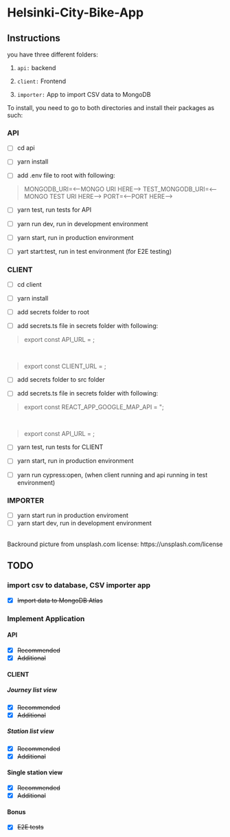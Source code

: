 # Helsinki-City-Bike-App

## Instructions

you have three different folders:

1. `api:` backend

2. `client:` Frontend

3. `importer:` App to import CSV data to MongoDB

To install, you need to go to both directories and install their packages as such:

### API

- [ ] cd api

- [ ] yarn install

- [ ] add .env file to root with following:

> MONGODB_URI=<--MONGO URI HERE-->
> TEST_MONGODB_URI=<--MONGO TEST URI HERE-->
> PORT=<--PORT HERE-->

- [ ] yarn test, run tests for API

- [ ] yarn run dev, run in development environment

- [ ] yarn start, run in production environment

- [ ] yart start:test, run in test environment (for E2E testing)

### CLIENT

- [ ] cd client

- [ ] yarn install

- [ ] add secrets folder to root

- [ ] add secrets.ts file in secrets folder with following:

> export const API_URL = <API URL HERE>;

<br/>

> export const CLIENT_URL = <LIENT URL HERE>;

- [ ] add secrets folder to src folder

- [ ] add secrets.ts file in secrets folder with following:

> export const REACT_APP_GOOGLE_MAP_API = <GOOGLE MAPS API KEY HERE>";

<br/>

> export const API_URL = <API URL HERE>;

- [ ] yarn test, run tests for CLIENT

- [ ] yarn start, run in production environment

- [ ] yarn run cypress:open, (when client running and api running in test environment)

### IMPORTER

- [ ] yarn start run in production enviroment
- [ ] yarn start dev, run in development environment

<br/>
Backround picture from unsplash.com license: https://unsplash.com/license

## TODO

### import csv to database, CSV importer app

- [x] ~~Import data to MongoDB Atlas~~

### Implement Application

#### API

- [x] ~~Recommended~~
- [x] ~~Additional~~

#### CLIENT

##### Journey list view

- [x] ~~Recommended~~
- [x] ~~Additional~~

##### Station list view

- [x] ~~Recommended~~
- [x] ~~Additional~~

#### Single station view

- [x] ~~Recommended~~
- [x] ~~Additional~~

#### Bonus

- [x] ~~E2E tests~~
